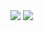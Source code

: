 <img src="https://github-readme-stats.vercel.app/api/top-langs?username=anuraghazra&layout=compact&count_private=true&show_icons=true&theme=merko&hide=glsl" />

<img src="https://github-readme-stats.vercel.app/api?username=mjanjic01&count_private=true&show_icons=true&theme=merko&hide=contribs,stars" />
